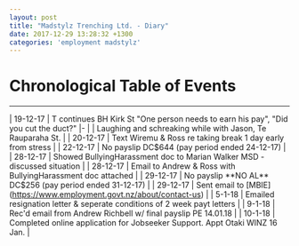 ```yaml
---
layout: post
title: "Madstylz Trenching Ltd. - Diary"
date: 2017-12-29 13:28:32 +1300
categories: 'employment madstylz'
---
```


# Chronological Table of Events
* * *


| 19-12-17 | T continues BH Kirk St "One person needs to earn his pay", "Did you cut the duct?" |-
|  | Laughing and schreaking while with Jason, Te Rauparaha St. |
| 20-12-17 | Text Wiremu & Ross re taking break 1 day early from stress |
| 22-12-17 | No payslip DC$644 (pay period ended 24-12-17) |
| 28-12-17 | Showed BullyingHarassment doc to Marian Walker MSD - discussed situation |
| 28-12-17 | Email to Andrew & Ross with BullyingHarassment doc attached |
| 29-12-17 | No payslip **NO AL** DC$256 (pay period ended 31-12-17) |
| 29-12-17 | Sent email to [MBIE] (https://www.employment.govt.nz/about/contact-us) |
| 5-1-18 | Emailed resignation letter & seperate conditions of 2 week payt letters |
| 9-1-18 | Rec'd email from Andrew Richbell w/ final payslip PE 14.01.18 |
| 10-1-18 | Completed online application for Jobseeker Support.  Appt Otaki WINZ 16 Jan. |


